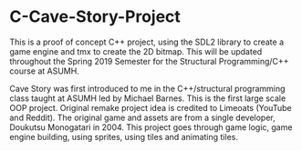 # C-Cave-Story-Project
This is a proof of concept C++ project, using the SDL2 library to create a game engine and tmx to create the 2D bitmap. 
This will be updated throughout the Spring 2019 Semester for the Structural Programming/C++ course at ASUMH.


Cave Story was first introduced to me in the C++/structural programming class taught at ASUMH led by Michael Barnes. This is the first large scale OOP project. Original remake project idea is credited to Limeoats (YouTube and Reddit). The original game and assets are from a single developer, Doukutsu Monogatari in 2004. This project goes through game logic, game engine building, using sprites, using tiles and animating tiles. 
